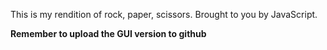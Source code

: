 This is my rendition of rock, paper, scissors. Brought to you by JavaScript.

**Remember to upload the GUI version to github** 
